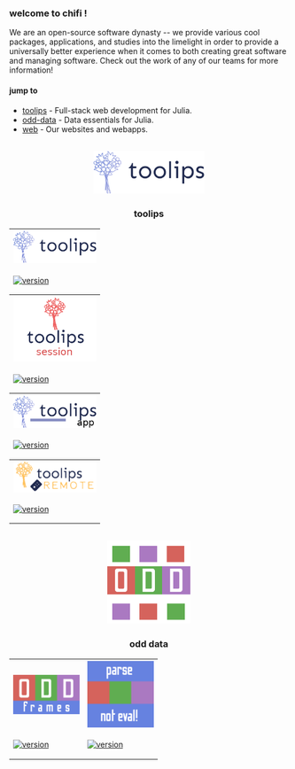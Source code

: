 ### welcome to chifi !
We are an open-source software dynasty -- we provide various cool packages, applications, and studies into the limelight in order to provide a universally better experience when it comes to both creating great software and managing software. Check out the work of any of our teams for more information!
#### jump to
- [toolips](https://github.com/ChifiSource/.github/blob/main/profile/README.md#-toolips-) - Full-stack web development for Julia.
- [odd-data](https://github.com/ChifiSource/.github/blob/main/profile/README.md#-odd-data-) - Data essentials for Julia.
- [web](https://github.com/ChifiSource/.github/blob/main/profile/README.md#-olive-) - Our websites and webapps.

<div align="center" style = "box-pack: start;">
  </br>
  <img width = 200 src="https://github.com/ChifiSource/image_dump/blob/main/toolips/toolips.svg" href = "https://github.com/orgs/ChifiSource/teams/toolips" >
  <h3 href = "https://github.com/orgs/ChifiSource/teams/toolips"> toolips </h3>
  <table>
        <tr>
    <th><img width = 150 src="https://github.com/ChifiSource/image_dump/blob/main/toolips/toolips.svg"></th>
  </tr>
  <tr>
    <td>
      
[![version](https://juliahub.com/docs/Toolips/version.svg)](https://juliahub.com/ui/Packages/Toolips/TrAr4)
    </td>
  </tr>
        <tr>
    <th><img width = 150 src="https://github.com/ChifiSource/image_dump/blob/main/toolips/toolipssession.png"></th>
  </tr>
  <tr>
    <td>
      
[![version](https://juliahub.com/docs/Toolips/version.svg)](https://juliahub.com/ui/Packages/Toolips/TrAr4)
    </td>
  </tr>
        <tr>
    <th><img width = 150 src="https://github.com/ChifiSource/image_dump/blob/main/toolips/toolipsapp.png"></th>
  </tr>
  <tr>
    <td>
      
[![version](https://juliahub.com/docs/Toolips/version.svg)](https://juliahub.com/ui/Packages/Toolips/TrAr4)
    </td>
  </tr>
              <tr>
    <th><img width = 150 src="https://github.com/ChifiSource/image_dump/blob/main/toolips/toolipsremote.png"></th>
  </tr>
  <tr>
    <td>
      
[![version](https://juliahub.com/docs/Toolips/version.svg)](https://juliahub.com/ui/Packages/Toolips/TrAr4)
    </td>
  </tr>
    </table>
      </br>
        <img width = 150 src="https://github.com/ChifiSource/image_dump/blob/main/odddata/logo_t.png" href = "https://github.com/orgs/ChifiSource/teams/odd-data" >
  <h3 href = "https://github.com/orgs/ChifiSource/teams/odd-data"> odd data </h3>
  <table>
  <tr>
    <th><img width = 120 src="https://github.com/ChifiSource/image_dump/blob/main/oddframes/logo.png" ></th>
    <th><img width = 120 src="https://github.com/ChifiSource/image_dump/blob/main/parsenoteval/logo.png" ></th>
  </tr>
  <tr>
    <td>
      
[![version](https://juliahub.com/docs/Lathe/version.svg)](https://juliahub.com/ui/Packages/Lathe/6rMNJ)
      
 </td>
        <td>
      
[![version](https://juliahub.com/docs/Lathe/version.svg)](https://juliahub.com/ui/Packages/Lathe/6rMNJ)
      
 </td>
  </tr>
  </table>
  </br>
  </br>
    </br>
    
  </div>
